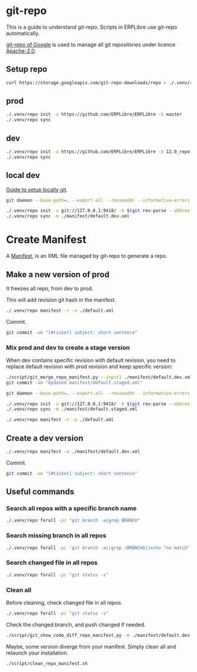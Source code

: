 # git-repo

This is a guide to understand git-repo. Scripts in ERPLibre use git-repo automatically.

[git-repo of Google](https://code.google.com/archive/p/git-repo) is used to manage all git repositories under
licence [Apache-2.0](https://www.apache.org/licenses/LICENSE-2.0.html).

## Setup repo

```bash
curl https://storage.googleapis.com/git-repo-downloads/repo > ./.venv/repo
```

## prod

```bash
./.venv/repo init -u https://github.com/ERPLibre/ERPLibre -b master
./.venv/repo sync
```

## dev

```bash
./.venv/repo init -u https://github.com/ERPLibre/ERPLibre -b 12.0_repo -m ./manifest/default.dev.xml
./.venv/repo sync
```

## local dev

[Guide to setup locally git](https://railsware.com/blog/taming-the-git-daemon-to-quickly-share-git-repository/).

```bash
git daemon --base-path=. --export-all --reuseaddr --informative-errors --verbose &

./.venv/repo init -u git://127.0.0.1:9418/ -b $(git rev-parse --abbrev-ref HEAD) -m ./manifest/default.dev.xml
./.venv/repo sync -m ./manifest/default.dev.xml
```

# Create Manifest

A [Manifest](https://gerrit.googlesource.com/git-repo/+/master/docs/manifest-format.md), is an XML file managed by
git-repo to generate a repo.

## Make a new version of prod

It freezes all repo, from dev to prod.

This will add revision git hash in the manifest.

```bash
./.venv/repo manifest -r -o ./default.xml
```

Commit.

```bash
git commit -am "[#ticket] subject: short sentence"
```

### Mix prod and dev to create a stage version

When dev contains specific revision with default revision, you need to replace default revision with prod revision and
keep specific version:

```bash
./script/git_merge_repo_manifest.py --input1 ./manifest/default.dev.xml --input2 ./default.xml --output ./manifest/default.staged.xml
git commit -am "Updated manifest/default.staged.xml"

git daemon --base-path=. --export-all --reuseaddr --informative-errors --verbose &

./.venv/repo init -u git://127.0.0.1:9418/ -b $(git rev-parse --abbrev-ref HEAD) -m ./manifest/default.staged.xml
./.venv/repo sync -m ./manifest/default.staged.xml

./.venv/repo manifest -r -o ./default.xml
```

## Create a dev version

```bash
./.venv/repo manifest -o ./manifest/default.dev.xml
```

Commit.

```bash
git commit -am "[#ticket] subject: short sentence"
```

## Useful commands

### Search all repos with a specific branch name

```bash
./.venv/repo forall -pc "git branch -a|grep BRANCH"
```

### Search missing branch in all repos

```bash
./.venv/repo forall -pc 'git branch -a|(grep /BRANCH$||echo "no match")|grep "no match"'
```

### Search changed file in all repos

```bash
./.venv/repo forall -pc "git status -s"
```

### Clean all

Before cleaning, check changed file in all repos.

```bash
./.venv/repo forall -pc "git status -s"
```

Check the changed branch, and push changed if needed.

```bash
./script/git_show_code_diff_repo_manifest.py -m ./manifest/default.dev.xml
```

Maybe, some version diverge from your manifest. Simply clean all and relaunch your installation.

```bash
./script/clean_repo_manifest.sh
```
